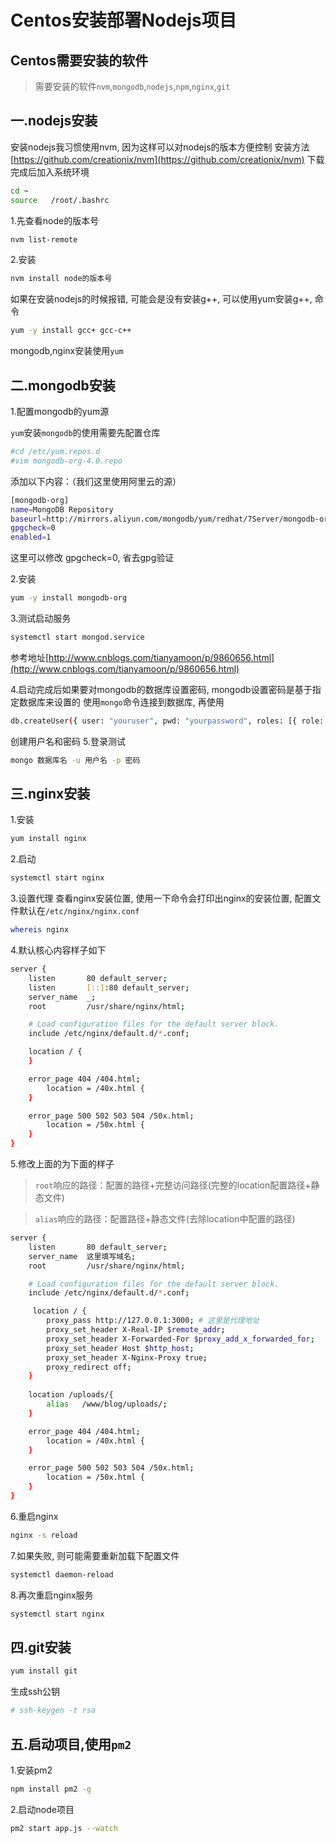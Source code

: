 # Centos安装部署Nodejs项目

## Centos需要安装的软件

> 需要安装的软件`nvm`,`mongodb`,`nodejs`,`npm`,`nginx`,`git`

## 一.nodejs安装
安装nodejs我习惯使用nvm, 因为这样可以对nodejs的版本方便控制
安装方法[https://github.com/creationix/nvm](https://github.com/creationix/nvm)
下载完成后加入系统环境 

```bash
cd ~
source   /root/.bashrc
```
1.先查看node的版本号
```bash
nvm list-remote
```
2.安装
```bash
nvm install node的版本号
```
如果在安装nodejs的时候报错, 可能会是没有安装g++, 可以使用yum安装g++,
命令
```bash
yum -y install gcc+ gcc-c++
```


mongodb,nginx安装使用`yum`

## 二.mongodb安装

1.配置mongodb的yum源

`yum`安装`mongodb`的使用需要先配置仓库

```bash
#cd /etc/yum.repos.d 
#vim mongodb-org-4.0.repo 
```

添加以下内容：（我们这里使用阿里云的源）
```bash
[mongodb-org]
name=MongoDB Repository
baseurl=http://mirrors.aliyun.com/mongodb/yum/redhat/7Server/mongodb-org/4.0/x86_64/
gpgcheck=0
enabled=1
```
这里可以修改 gpgcheck=0, 省去gpg验证

2.安装
```bash
yum -y install mongodb-org
```

3.测试启动服务
```bash
systemctl start mongod.service
```
参考地址[http://www.cnblogs.com/tianyamoon/p/9860656.html](http://www.cnblogs.com/tianyamoon/p/9860656.html)

4.启动完成后如果要对mongodb的数据库设置密码, mongodb设置密码是基于指定数据库来设置的
使用`mongo`命令连接到数据库, 再使用
```bash
db.createUser({ user: "youruser", pwd: "yourpassword", roles: [{ role: "dbOwner", db: "yourdatabase" }] });
```
创建用户名和密码
5.登录测试
```bash
mongo 数据库名 -u 用户名 -p 密码
```

## 三.nginx安装

1.安装
```bash
yum install nginx
```
2.启动
```bash
systemctl start nginx
```
3.设置代理
查看nginx安装位置, 使用一下命令会打印出nginx的安装位置, 配置文件默认在`/etc/nginx/nginx.conf`
```bash
whereis nginx
```
4.默认核心内容样子如下
```bash
server {
    listen       80 default_server;
    listen       [::]:80 default_server;
    server_name  _;
    root         /usr/share/nginx/html;

    # Load configuration files for the default server block.
    include /etc/nginx/default.d/*.conf;

    location / {
    }

    error_page 404 /404.html;
        location = /40x.html {
    }

    error_page 500 502 503 504 /50x.html;
        location = /50x.html {
    }
}
```
5.修改上面的为下面的样子

> `root`响应的路径：配置的路径+完整访问路径(完整的location配置路径+静态文件)

>`alias`响应的路径：配置路径+静态文件(去除location中配置的路径)

```bash
server {
    listen       80 default_server;
    server_name  这里填写域名;
    root         /usr/share/nginx/html;

    # Load configuration files for the default server block.
    include /etc/nginx/default.d/*.conf;

     location / {
        proxy_pass http://127.0.0.1:3000; # 这里是代理地址
        proxy_set_header X-Real-IP $remote_addr;
        proxy_set_header X-Forwarded-For $proxy_add_x_forwarded_for;
        proxy_set_header Host $http_host;
        proxy_set_header X-Nginx-Proxy true;
        proxy_redirect off;
    }
    
    location /uploads/{
        alias   /www/blog/uploads/;
    }

    error_page 404 /404.html;
        location = /40x.html {
    }

    error_page 500 502 503 504 /50x.html;
        location = /50x.html {
    }
}
```
6.重启nginx
```bash
nginx -s reload
```
7.如果失败, 则可能需要重新加载下配置文件
```bash
systemctl daemon-reload
```
8.再次重启nginx服务
```bash
systemctl start nginx
```

## 四.git安装

```bash
yum install git
```

生成ssh公钥
```bash
# ssh-keygen -t rsa
```

## 五.启动项目,使用`pm2`
1.安装pm2
```bash
npm install pm2 -g
```
2.启动node项目
```bash
pm2 start app.js --watch
```
